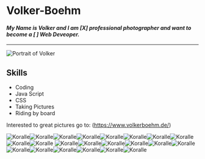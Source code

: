 # Volker-Boehm


#### _My Name is **Volker** and I am [X] professional photographer and want to become a [ ] Web Deveoper._

---

![Portrait of Volker](https://images.squarespace-cdn.com/content/v1/654dd7e6cb5f8e57d19cfa5b/78a54f3d-e852-4808-b77c-09efef7bfbc6/Portrait_Volker2.jpg?format=2500w)

## Skills
- Coding
- Java Script
- CSS
- Taking Pictures
- Riding by board

Interested to great pictures go to: (https://www.volkerboehm.de/)



![Koralle](https://a.slack-edge.com/production-standard-emoji-assets/14.0/apple-medium/1fab8@2x.png)![Koralle](https://a.slack-edge.com/production-standard-emoji-assets/14.0/apple-medium/1fab8@2x.png)![Koralle](https://a.slack-edge.com/production-standard-emoji-assets/14.0/apple-medium/1fab8@2x.png)![Koralle](https://a.slack-edge.com/production-standard-emoji-assets/14.0/apple-medium/1fab8@2x.png)![Koralle](https://a.slack-edge.com/production-standard-emoji-assets/14.0/apple-medium/1fab8@2x.png)![Koralle](https://a.slack-edge.com/production-standard-emoji-assets/14.0/apple-medium/1fab8@2x.png)![Koralle](https://a.slack-edge.com/production-standard-emoji-assets/14.0/apple-medium/1fab8@2x.png)![Koralle](https://a.slack-edge.com/production-standard-emoji-assets/14.0/apple-medium/1fab8@2x.png)![Koralle](https://a.slack-edge.com/production-standard-emoji-assets/14.0/apple-medium/1fab8@2x.png)![Koralle](https://a.slack-edge.com/production-standard-emoji-assets/14.0/apple-medium/1fab8@2x.png)
![Koralle](https://a.slack-edge.com/production-standard-emoji-assets/14.0/apple-medium/1fab8@2x.png)![Koralle](https://a.slack-edge.com/production-standard-emoji-assets/14.0/apple-medium/1fab8@2x.png)![Koralle](https://a.slack-edge.com/production-standard-emoji-assets/14.0/apple-medium/1fab8@2x.png)![Koralle](https://a.slack-edge.com/production-standard-emoji-assets/14.0/apple-medium/1fab8@2x.png)![Koralle](https://a.slack-edge.com/production-standard-emoji-assets/14.0/apple-medium/1fab8@2x.png)![Koralle](https://a.slack-edge.com/production-standard-emoji-assets/14.0/apple-medium/1fab8@2x.png)![Koralle](https://a.slack-edge.com/production-standard-emoji-assets/14.0/apple-medium/1fab8@2x.png)![Koralle](https://a.slack-edge.com/production-standard-emoji-assets/14.0/apple-medium/1fab8@2x.png)![Koralle](https://a.slack-edge.com/production-standard-emoji-assets/14.0/apple-medium/1fab8@2x.png)![Koralle](https://a.slack-edge.com/production-standard-emoji-assets/14.0/apple-medium/1fab8@2x.png)![Koralle](https://a.slack-edge.com/production-standard-emoji-assets/14.0/apple-medium/1fab8@2x.png)![Koralle](https://a.slack-edge.com/production-standard-emoji-assets/14.0/apple-medium/1fab8@2x.png)
